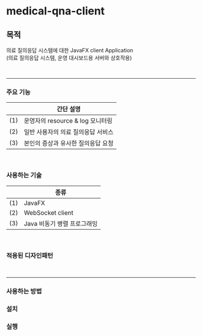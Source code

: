 # medical-qna-client

## 목적
의료 질의응답 시스템에 대한 JavaFX client Application
<br> (의료 질의응답 시스템, 운영 대시보드용 서버와 상호작용)

<br>

---


### 주요 기능
| |간단 설명|
| - | - |
|(1)|운영자의 resource & log 모니터링|
|(2)|일반 사용자의 의료 질의응답 서비스|
|(3)|본인의 증상과 유사한 질의응답 요청|

<br>

### 사용하는 기술
| |종류|
|-|-|
|(1)|JavaFX|
|(2)|WebSocket client|
|(3)|Java 비동기 병렬 프로그래밍|

<br>

### 적용된 디자인패턴 

<br>

---

### 사용하는 방법

### 설치

### 실행
